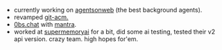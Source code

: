 <ul className='list-disc' class="px-3">
<li> currently working on <a class="text-blue-600" target="_blank" href="https://github.com/shivamhwp/agentsonweb">agentsonweb</a> (the best background agents).</li>
 <li>revamped <a className='text-blue-600 rounded-xs' target="_blank" href='https://x.com/shivamhwp/status/1975535998336704821'>git-acm.</li>
 <li><a className='text-blue-600 rounded-xs' target="_blank" href='https://github.com/0bs-chat/zerobs'>0bs.chat</a> with <a className='text-blue-600 rounded-xs' target="_blank" href='https://x.com/barre_of_lube'>mantra</a>.</li>

<li> worked at <a target="_blank" className='text-blue-600 rounded-xs'  href='https://supermemoryai.com/'> supermemoryai</a> for a bit, did some ai testing, tested their v2 api version. crazy team. high hopes for'em. </li>
</ul>
